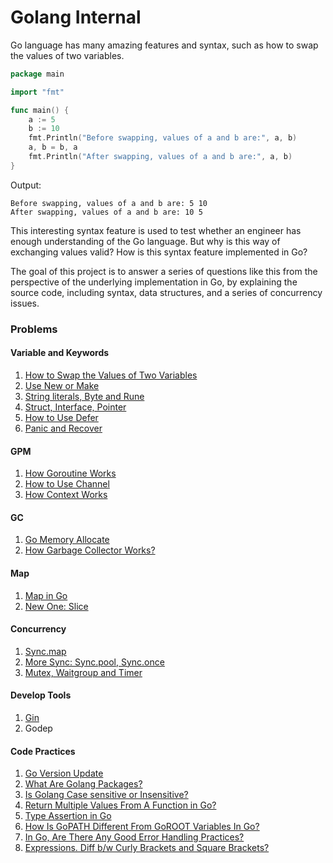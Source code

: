 # Golang Internal



Go language has many amazing features and syntax, such as how to swap the values of two variables.

```go
package main

import "fmt"

func main() {
    a := 5
    b := 10
    fmt.Println("Before swapping, values of a and b are:", a, b)
    a, b = b, a
    fmt.Println("After swapping, values of a and b are:", a, b)
}
```

Output:

```
Before swapping, values of a and b are: 5 10
After swapping, values of a and b are: 10 5
```



This interesting syntax feature is used to test whether an engineer has enough understanding of the Go language. But why is this way of exchanging values valid? How is this syntax feature implemented in Go?

The goal of this project is to answer a series of questions like this from the perspective of the underlying implementation in Go, by explaining the source code, including syntax, data structures, and a series of concurrency issues.



### Problems

#### Variable and Keywords

1. [How to Swap the Values of Two Variables](problems/swap-the-values-of-two-variables.md)
2. [Use New or Make](problems/use-new-or-make.md)
3. [String literals, Byte and Rune](problems/string.md)
4. [Struct, Interface, Pointer](problems/struct-interface-pointer.md)
5. [How to Use Defer](problems/defer.md)
6. [Panic and Recover](problems/panic-and-recover.md)



#### GPM

1. [How Goroutine Works](problems/how-goroutine-works.md)
2. [How to Use Channel](problems/how-to-use-channel.md)
3. [How Context Works](problems/how-context-works.md)



#### GC

1. [Go Memory Allocate](problems/go-memory-allocate.md)
2. [How Garbage Collector Works? ](problems/go-garbage-collector.md)



#### Map

1. [Map in Go](problems/map-in-go.md)
2. [New One: Slice](problems/new-one-slice.md)



#### Concurrency

1. [Sync.map](problems/sync-map.md)
2. [More Sync: Sync.pool, Sync.once](problems/more-sync.md)
3. [Mutex, Waitgroup and Timer](problems/more-concurrency-tools.md)



#### Develop Tools

1. [Gin](problems/gin.md)
2. Godep

 

#### Code Practices

1. [Go Version Update](problems/go-versions.md)
2. [What Are Golang Packages?](problems/package.md)
3. [Is Golang Case sensitive or Insensitive?](problems/golang-sensitive-problem.md)
4. [Return Multiple Values From A Function in Go?](problems/return-multiple-values.md)
5. [Type Assertion in Go](problems/type-aeeertion.md)
6. [How Is GoPATH Different From GoROOT Variables In Go?](problems/gopath-and-goroot.md)
7. [In Go, Are There Any Good Error Handling Practices?](problems/error-handling.md)
8. [Expressions. Diff b/w Curly Brackets and Square Brackets?](problems/curly-brackets-and-square-brackets.md)
